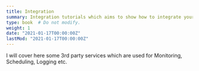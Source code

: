 ```yaml
---
title: Integration
summary: Integration tutorials which aims to show how to integrate your application with Sonar, Jenkins, Grafana etc.
type: book  # Do not modify.
weight: 1
date: "2021-01-17T00:00:00Z"
lastMod: "2021-01-17T00:00:00Z"
---
```


I will cover here some 3rd party services which are used for Monitoring, Scheduling, Logging etc.
